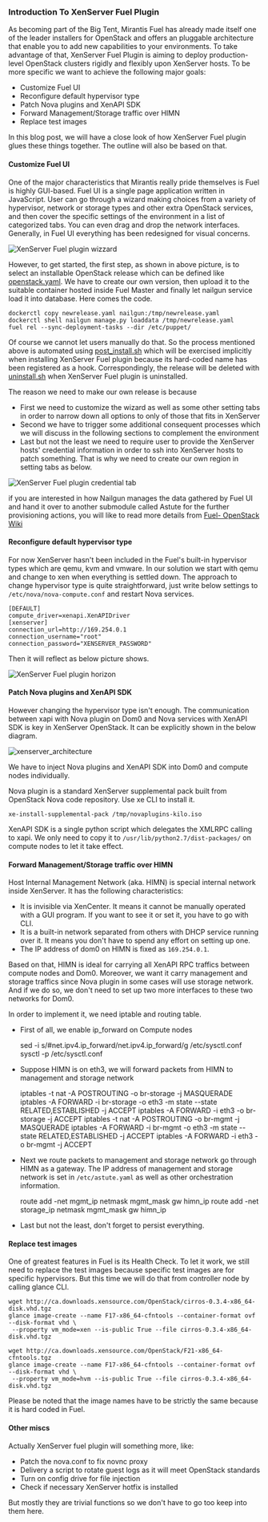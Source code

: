 ### Introduction To XenServer Fuel Plugin

As becoming part of the Big Tent, Mirantis Fuel has already made itself one of the leader installers for OpenStack and offers an pluggable architecture that enable you to add new capabilities to your environments. To take advantage of that, XenServer Fuel Plugin is aiming to deploy production-level OpenStack clusters rigidly and flexibly upon XenServer hosts. To be more specific we want to achieve the following major goals:

* Customize Fuel UI
* Reconfigure default hypervisor type
* Patch Nova plugins and XenAPI SDK
* Forward Management/Storage traffic over HIMN
* Replace test images

In this blog post, we will have a close look of how XenServer Fuel plugin glues these things together. The outline will also be based on that.

#### Customize Fuel UI

One of the major characteristics that Mirantis really pride themselves is Fuel is highly GUI-based. Fuel UI is a single page application written in JavaScript. User can go through a wizard making choices from a variety of hypervisor, network or storage types and other extra OpenStack services, and then cover the specific settings of the environment in a list of categorized tabs. You can even drag and drop the network interfaces. Generally, in Fuel UI everything has been redesigned for visual concerns.

![XenServer Fuel plugin wizzard](https://github.com/openstack/fuel-plugin-xenserver/blob/master/doc/source/_static/fmwizard00.png?raw=true)

However, to get started, the first step, as shown in above picture, is to select an installable OpenStack release which can be defined like [openstack.yaml](https://github.com/openstack/fuel-web/blob/master/nailgun/nailgun/fixtures/openstack.yaml). We have to create our own version, then upload it to the suitable container hosted inside Fuel Master and finally let nailgun service load it into database. Here comes the code.

	dockerctl copy newrelease.yaml nailgun:/tmp/newrelease.yaml
	dockerctl shell nailgun manage.py loaddata /tmp/newrelease.yaml
	fuel rel --sync-deployment-tasks --dir /etc/puppet/

Of course we cannot let users manually do that. So the process mentioned above is automated using [post_install.sh](https://github.com/openstack/fuel-plugin-xenserver/blob/master/post_install.sh) which will be exercised implicitly when installing XenServer Fuel plugin because its hard-coded name has been registered as a hook. Correspondingly, the release will be deleted with [uninstall.sh](https://github.com/openstack/fuel-plugin-xenserver/blob/master/uninstall.sh) when XenServer Fuel plugin is uninstalled.

The reason we need to make our own release is because

* First we need to customize the wizard as well as some other setting tabs in order to narrow down all options to only of those that fits in XenServer
* Second we have to trigger some additional consequent processes which we will discuss in the following sections to complement the environment
* Last but not the least we need to require user to provide the XenServer hosts' credential information in order to ssh into XenServer hosts to patch something. That is why we need to create our own region in setting tabs as below.

![XenServer Fuel plugin credential tab](https://github.com/openstack/fuel-plugin-xenserver/blob/master/doc/source/_static/fmsetting00.png?raw=true)

if you are interested in how Nailgun manages the data gathered by Fuel UI and hand it over to another submodule called Astute for the further provisioning actions, you will like to read more details from [Fuel- OpenStack Wiki](https://wiki.openstack.org/wiki/Fuel)

#### Reconfigure default hypervisor type

For now XenServer hasn't been included in the Fuel's built-in hypervisor types which are qemu, kvm and vmware. In our solution we start with qemu and change to xen when everything is settled down. The approach to change hypervisor type is quite straightforward, just write below settings to `/etc/nova/nova-compute.conf` and restart Nova services.

    [DEFAULT]
    compute_driver=xenapi.XenAPIDriver
    [xenserver]
    connection_url=http://169.254.0.1
    connection_username="root"
    connection_password="XENSERVER_PASSWORD"

Then it will reflect as below picture shows.

![XenServer Fuel plugin horizon](https://github.com/openstack/fuel-plugin-xenserver/blob/master/doc/source/_static/fmhorizon00.png?raw=true)

#### Patch Nova plugins and XenAPI SDK

However changing the hypervisor type isn't enough. The communication between xapi with Nova plugin on Dom0 and Nova services with XenAPI SDK is key in XenServer OpenStack. It can be explicitly shown in the below diagram.

![xenserver_architecture](http://docs.openstack.org/kilo/config-reference/content/figures/2/a/a/common/figures/xenserver_architecture.png)

We have to inject Nova plugins and XenAPI SDK into Dom0 and compute nodes individually.

Nova plugin is a standard XenServer supplemental pack built from OpenStack Nova code repository. Use xe CLI to install it.

    xe-install-supplemental-pack /tmp/novaplugins-kilo.iso

XenAPI SDK is a single python script which delegates the XMLRPC calling to xapi. We only need to copy it to `/usr/lib/python2.7/dist-packages/` on compute nodes to let it take effect.

#### Forward Management/Storage traffic over HIMN

Host Internal Management Network (aka. HIMN) is special internal network inside XenServer. It has the following characteristics:

* It is invisible via XenCenter. It means it cannot be manually operated with a GUI program. If you want to see it or set it, you have to go with CLI.
* It is a built-in network separated from others with DHCP service running over it. It means you don't have to spend any effort on setting up one.
* The IP address of dom0 on HIMN is fixed as `169.254.0.1`.

Based on that, HIMN is ideal for carrying all XenAPI RPC traffics between compute nodes and Dom0. Moreover, we want it carry management and storage traffics since Nova plugin in some cases will use storage network. And if we do so, we don't need to set up two more interfaces to these two networks for Dom0.

In order to implement it, we need iptable and routing table.

* First of all, we enable ip_forward on Compute nodes


    sed -i s/#net.ipv4.ip_forward/net.ipv4.ip_forward/g /etc/sysctl.conf
    sysctl -p /etc/sysctl.conf

* Suppose HIMN is on eth3, we will forward packets from HIMN to management and storage network


	iptables -t nat -A POSTROUTING -o br-storage -j MASQUERADE
	iptables -A FORWARD -i br-storage -o eth3 -m state --state RELATED,ESTABLISHED -j ACCEPT
	iptables -A FORWARD -i eth3 -o br-storage -j ACCEPT
	iptables -t nat -A POSTROUTING -o br-mgmt -j MASQUERADE
	iptables -A FORWARD -i br-mgmt -o eth3 -m state --state RELATED,ESTABLISHED -j ACCEPT
	iptables -A FORWARD -i eth3 -o br-mgmt -j ACCEPT


* Next we route packets to management and storage network go through HIMN as a gateway. The IP address of management and storage network is set in `/etc/astute.yaml` as well as other orchestration information.


    route add -net mgmt_ip netmask mgmt_mask gw himn_ip
    route add -net storage_ip netmask mgmt_mask gw himn_ip

* Last but not the least, don't forget to persist everything.

#### Replace test images

One of greatest features in Fuel is its Health Check. To let it work, we still need to replace the test images because specific test images are for specific hypervisors. But this time we will do that from controller node by calling glance CLI.

	wget http://ca.downloads.xensource.com/OpenStack/cirros-0.3.4-x86_64-disk.vhd.tgz
	glance image-create --name F17-x86_64-cfntools --container-format ovf --disk-format vhd \
	 --property vm_mode=xen --is-public True --file cirros-0.3.4-x86_64-disk.vhd.tgz

	wget http://ca.downloads.xensource.com/OpenStack/F21-x86_64-cfntools.tgz
	glance image-create --name F17-x86_64-cfntools --container-format ovf --disk-format vhd \
	 --property vm_mode=hvm --is-public True --file cirros-0.3.4-x86_64-disk.vhd.tgz

Please be noted that the image names have to be strictly the same because it is hard coded in Fuel.

#### Other miscs

Actually XenServer fuel plugin will something more, like:

* Patch the nova.conf to fix novnc proxy
* Delivery a script to rotate guest logs as it will meet OpenStack standards
* Turn on config drive for file injection
* Check if necessary XenServer hotfix is installed

But mostly they are trivial functions so we don't have to go too keep into them here.

